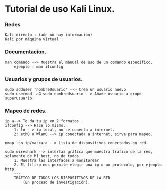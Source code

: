 # Tutorial de uso Kali Linux.

### Redes 
	Kali directo : (aún no hay información)
	Kali por máquina virtual : 
		

### Documentacion.
	man comando --> Muestra el manual de uso de un comando específico.
		ejemplo : man ifconfig
	
### Usuarios y grupos de usuarios.
	sudo adduser 'nombreUsuario' --> Crea un usuario nuevo
	sudo usermod -aG sudo nombreUsuario --> Añade usuario a grupo superUsuario.  

### Mapeo de redes.
	ip a--> Te da tu ip en 2 formatos. 
	ifconfig --> Hace lo mismo.
		1: lo --> ip local, no se conecta a internet.
		2: eth0 o Wlan0 --> ip conectada a internet, sirve para mapeo.
		
	nmap -sn ip/mascara --> Lista de dispositivos conectados en red.
	
	sudo wireshark --> interfaz gráfica que muestra tráfico de la red, solamente de MI host, no de todos.
		1. Muestra las interfaces a monitorear
		2. El filtro nos permite elegir una ip o un protocolo, por ejemplo http.
		--- 
		TRÁFICO DE TODOS LOS DISPOSITIVOS DE LA RED 
			(En proceso de investigación).
	

